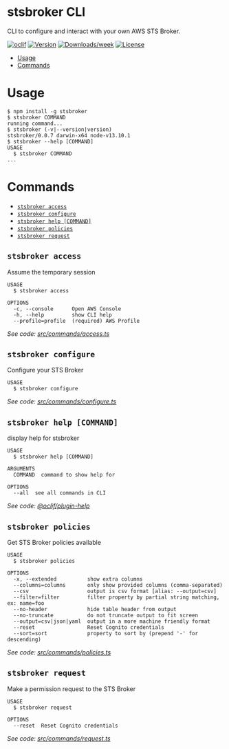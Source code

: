 stsbroker CLI
=========

CLI to configure and interact with your own AWS STS Broker.

[![oclif](https://img.shields.io/badge/cli-oclif-brightgreen.svg)](https://oclif.io)
[![Version](https://img.shields.io/npm/v/stsbroker.svg)](https://npmjs.org/package/stsbroker)
[![Downloads/week](https://img.shields.io/npm/dw/stsbroker.svg)](https://npmjs.org/package/stsbroker)
[![License](https://img.shields.io/npm/l/stsbroker.svg)](https://github.com/nascit/sts-broker-cli/blob/master/package.json)

<!-- toc -->
* [Usage](#usage)
* [Commands](#commands)
<!-- tocstop -->
# Usage
<!-- usage -->
```sh-session
$ npm install -g stsbroker
$ stsbroker COMMAND
running command...
$ stsbroker (-v|--version|version)
stsbroker/0.0.7 darwin-x64 node-v13.10.1
$ stsbroker --help [COMMAND]
USAGE
  $ stsbroker COMMAND
...
```
<!-- usagestop -->
# Commands
<!-- commands -->
* [`stsbroker access`](#stsbroker-access)
* [`stsbroker configure`](#stsbroker-configure)
* [`stsbroker help [COMMAND]`](#stsbroker-help-command)
* [`stsbroker policies`](#stsbroker-policies)
* [`stsbroker request`](#stsbroker-request)

## `stsbroker access`

Assume the temporary session

```
USAGE
  $ stsbroker access

OPTIONS
  -c, --console      Open AWS Console
  -h, --help         show CLI help
  --profile=profile  (required) AWS Profile
```

_See code: [src/commands/access.ts](https://github.com/nascit/sts-broker-cli/blob/v0.0.7/src/commands/access.ts)_

## `stsbroker configure`

Configure your STS Broker

```
USAGE
  $ stsbroker configure
```

_See code: [src/commands/configure.ts](https://github.com/nascit/sts-broker-cli/blob/v0.0.7/src/commands/configure.ts)_

## `stsbroker help [COMMAND]`

display help for stsbroker

```
USAGE
  $ stsbroker help [COMMAND]

ARGUMENTS
  COMMAND  command to show help for

OPTIONS
  --all  see all commands in CLI
```

_See code: [@oclif/plugin-help](https://github.com/oclif/plugin-help/blob/v2.2.3/src/commands/help.ts)_

## `stsbroker policies`

Get STS Broker policies available

```
USAGE
  $ stsbroker policies

OPTIONS
  -x, --extended          show extra columns
  --columns=columns       only show provided columns (comma-separated)
  --csv                   output is csv format [alias: --output=csv]
  --filter=filter         filter property by partial string matching, ex: name=foo
  --no-header             hide table header from output
  --no-truncate           do not truncate output to fit screen
  --output=csv|json|yaml  output in a more machine friendly format
  --reset                 Reset Cognito credentials
  --sort=sort             property to sort by (prepend '-' for descending)
```

_See code: [src/commands/policies.ts](https://github.com/nascit/sts-broker-cli/blob/v0.0.7/src/commands/policies.ts)_

## `stsbroker request`

Make a permission request to the STS Broker

```
USAGE
  $ stsbroker request

OPTIONS
  --reset  Reset Cognito credentials
```

_See code: [src/commands/request.ts](https://github.com/nascit/sts-broker-cli/blob/v0.0.7/src/commands/request.ts)_
<!-- commandsstop -->
